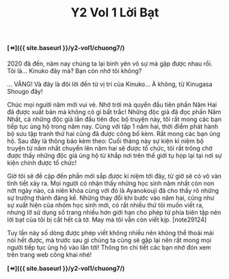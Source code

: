 ﻿---
layout: post
title: Y2 Vol 1 Lời Bạt
permalink: /y2-vol1/loibat/
---

**[⏪]({{ site.baseurl }}/y2-vol1/chuong7/)**

2020 đã đến, năm nay chúng ta lại bình yên vô sự mà gặp được nhau rồi. Tôi là\... Kinuko đây mà? Bạn còn nhớ tôi không?

\... VÂNG! Và đây là đôi lời đến từ vị trí của Kinuko\... À không, từ Kinugasa Shougo đây!

Chúc mọi người năm mới vui vẻ. Nhờ trời mà quyển đầu tiên phần Năm Hai đã được xuất bản mà không có gì bất trắc! Những độc giả đã đọc phần Năm Nhất, cả những độc giả lần đầu tiên đọc bộ truyện này, tôi rất mong các bạn tiếp tục ủng hộ trong năm nay. Cùng với tập 1 năm hai, thời điểm phát hành bộ sưu tập tranh thứ hai cũng đã được công bố kèm. Rất mong các bạn ủng hộ. Sau đây là thông báo kèm theo: Cuối tháng này sự kiện kỉ niệm bộ truyện từ năm nhất chuyển lên năm hai sẽ được tổ chức, tôi rất trông chờ được thấy những độc giả ủng hộ từ khắp nơi trên thế giới tụ họp lại tại nơi sự kiện chính được tổ chức!

Giờ tôi sẽ đề cập đến phần mới sắp được kỉ niệm tới đây, từ giờ sẽ có vô vàn tình tiết xảy ra. Mọi người có nhận thấy những học sinh năm nhất còn non nớt ngày nào, cả niên khóa cùng với đó là Ayanokouji đã cho thấy rõ những sự trưởng thành đáng kể. Những thay đổi khi bước vào năm hai, cũng như sự xuất hiện của nhóm học sinh mới, có rất nhiều thứ tôi muốn viết ra, nhưng lỡ sử dụng số trang nhiều hơn giới hạn cho phép từ phía biên tập nên lời bạt của tôi bị cắt hết cả tờ. May mà tôi vẫn còn viết kịp. \[note29124\]

Tuy lần này số dòng được phép viết không nhiều nên không thể thoải mái nói hết được, mà trước sau gì chúng ta cũng sẽ gặp lại nên rất mong mọi người tiếp tục ủng hộ vào lần tới! Thông tin chi tiết các bạn nhớ đón xem trên trang web công khai nhé!

**[⏪]({{ site.baseurl }}/y2-vol1/chuong7/)**
